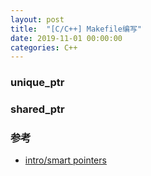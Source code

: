 ```yaml
---
layout: post
title:  "[C/C++] Makefile编写"
date: 2019-11-01 00:00:00
categories: C++
---
```


### unique_ptr

### shared_ptr

### 参考
+ [intro/smart pointers](https://en.cppreference.com/book/intro/smart_pointers)
